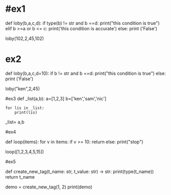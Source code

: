 # #ex1
def loby(b,a,c,d):
    if type(b) != str and b ==d:
        print("this condition is true")
    elif b >=a or b <= c:
        print('this condition is accurate')
    else:
        print ('False')

loby(102,2,45,102)

# ex2
def loby(b,a,c,d=10):
    if b != str and b ==d:
        print("this condition is true")
    else:
        print ('False')

loby("ken",2,45)

#ex3
def _list(a,b):
    a=[1,2,3]
    b=['ken','sam','nic']

    for lis in _list:
        print(lis)

_list= a,b

#ex4

def loop(items):
    for v in items:
        if v >= 10:
            return
        else:
            print("stop")

loop([1,2,3,4,5,15])

#ex5

def create_new_tag(t_name: str, t_value: str) -> str:
    print(type(t_name))
    return t_name

demo = create_new_tag(1, 2)
print(demo)

